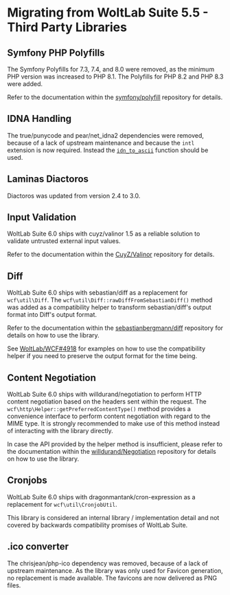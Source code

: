 # Migrating from WoltLab Suite 5.5 - Third Party Libraries

## Symfony PHP Polyfills

The Symfony Polyfills for 7.3, 7.4, and 8.0 were removed, as the minimum PHP version was increased to PHP 8.1.
The Polyfills for PHP 8.2 and PHP 8.3 were added.

Refer to the documentation within the [symfony/polyfill](https://github.com/symfony/polyfill/) repository for details.

## IDNA Handling

The true/punycode and pear/net_idna2 dependencies were removed, because of a lack of upstream maintenance and because the `intl` extension is now required.
Instead the [`idn_to_ascii`](https://www.php.net/manual/en/function.idn-to-ascii.php) function should be used.

## Laminas Diactoros

Diactoros was updated from version 2.4 to 3.0.

## Input Validation

WoltLab Suite 6.0 ships with cuyz/valinor 1.5 as a reliable solution to validate untrusted external input values.

Refer to the documentation within the [CuyZ/Valinor](https://github.com/CuyZ/Valinor) repository for details.

## Diff

WoltLab Suite 6.0 ships with sebastian/diff as a replacement for `wcf\util\Diff`.
The `wcf\util\Diff::rawDiffFromSebastianDiff()` method was added as a compatibility helper to transform sebastian/diff's output format into Diff's output format.

Refer to the documentation within the [sebastianbergmann/diff](https://github.com/sebastianbergmann/diff) repository for details on how to use the library.

See [WoltLab/WCF#4918](https://github.com/WoltLab/WCF/pull/4918) for examples on how to use the compatibility helper if you need to preserve the output format for the time being.

## Content Negotiation

WoltLab Suite 6.0 ships with willdurand/negotiation to perform HTTP content negotiation based on the headers sent within the request.
The `wcf\http\Helper::getPreferredContentType()` method provides a convenience interface to perform content negotiation with regard to the MIME type.
It is strongly recommended to make use of this method instead of interacting with the library directly.

In case the API provided by the helper method is insufficient, please refer to the documentation within the [willdurand/Negotiation](https://github.com/willdurand/Negotiation) repository for details on how to use the library.

## Cronjobs

WoltLab Suite 6.0 ships with dragonmantank/cron-expression as a replacement for `wcf\util\CronjobUtil`.

This library is considered an internal library / implementation detail and not covered by backwards compatibility promises of WoltLab Suite.

## .ico converter

The chrisjean/php-ico dependency was removed, because of a lack of upstream maintenance.
As the library was only used for Favicon generation, no replacement is made available.
The favicons are now delivered as PNG files.
